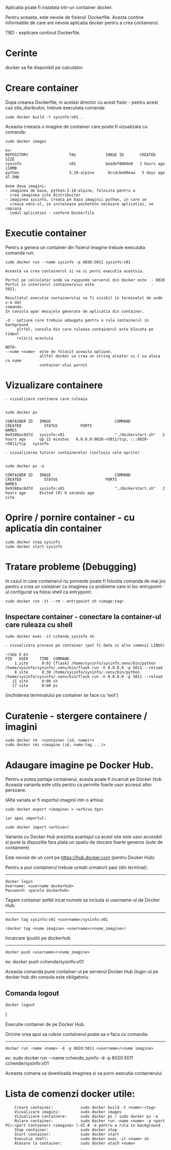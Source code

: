 Aplicatia poate fi instalata intr-un container docker.

Pentru aceasta, este nevoie de fisierul: Dockerfile.
Acesta contine informatiile de care are nevoie aplicatia docker pentru a crea
containerul.

TBD - explicare continut Dockerfile.

Cerinte
=================
docker sa fie disponibil pe calculator.

Creare container
=================
Dupa crearea Dockerfile, in acelasi director cu acest fisier - pentru acest caz
site_disribuitor, trebuie executata comanda:

    sudo docker build -t sysinfo:v01 .

Aceasta creeaza o imagine de container care poate fi vizualizata cu comanda:
    
    sudo docker images
    
    ex:
    REPOSITORY                  TAG             IMAGE ID       CREATED       SIZE
    sysinfo                     v01             beadef0060e0   2 hours ago   110MB
    python                      3.10-alpine      0ccdcbe88eaa   5 days ago    47.5MB
    
    Avem doua imagini:
    - imaginea de baza, python:3.10-alpine, folosita pentru a
      crea imaginea site_distribuitor
    - imaginea sysinfo, creata pe baza imaginii python, in care se
      creaza venv-ul, se instaleaza pachetele necesare aplicatiei, se copiaza
      codul aplicatiei - conform Dockerfile

Executie container
===================
Pentru a genera un container din fisierul imagine trebuie executata comanda run:

    sudo docker run --name sysinfo -p 8020:5011 sysinfo:v01 
    
    Aceasta va crea containerul si va si porni executia acestuia.
    
    Portul pe calculator unde va raspunde serverul din docker este  - 8020
    Portul in interiorul containerului este                         - 5011.

    Rezultatul executie containerului va fi vizibil in terminalul de unde s-a dat
    comanda.
    In consola apar mesajele generate de aplicatia din container.
    
    -d - optiune care trebuie adaugata pentru a rula containerul in background
         altfel, consola din care ruleaza containerul este blocata pe timpul
         rularii acestuia
         
    NOTA:
    --nume <nume>  este de folosit aceasta optiune.
                   altfel docker va crea un string aleator si-l va aloca ca nume
                   container-ului pornit
         
Vizualizare containere
=======================

    - vizualizare continere care ruleaza


    sudo docker ps

    CONTAINER ID   IMAGE                            COMMAND              CREATED          STATUS          PORTS                                       NAMES
    0e9388ac0d7d   sysinfo:v01                      "./dockerstart.sh"   2 hours ago      Up 22 minutes   0.0.0.0:8020->5011/tcp, :::8020->5011/tcp   sysinfo

    - vizualizarea tuturor containerelor (inclusiv cele oprite)

    
    sudo docker ps -a

    CONTAINER ID   IMAGE                            COMMAND              CREATED          STATUS                     PORTS                                       NAMES
    0e9388ac0d7d   sysinfo:v01                      "./dockerstart.sh"   2 hours ago      Exited (0) 6 seconds ago                                               site



Oprire / pornire container - cu aplicatia din container
=======================================================
    sudo docker stop sysinfo
    sudo docker start sysinfo


Tratare probleme (Debugging)
=======================================================
In cazul in care containerul nu porneste poate fi folosita comanda de mai jos pentru a
crea un container cu imaginea cu probleme care in loc entrypoint-ul configurat va
folosi shell ca entrypoint.

    sudo docker run -it --rm --entrypoint sh <image:tag>


Inspectare container - conectare la container-ul care ruleaza cu shell
--

    sudo docker exec -it cchende_sysinfo sh

    - vizualizare procese pe container (pot fi date si alte comenzi LINUX)
    
    ~/app $ ps
    PID   USER     TIME  COMMAND
        1 site      0:02 {flask} /home/sysinfo/sysinfo.venv/bin/python /home/sysinfo/sysinfo/.venv/bin/flask run -h 0.0.0.0 -p 5011 --reload
        8 site      0:30 /home/sysinfo/sysinfo/.venv/bin/python /home/sysinfo/sysinfo/.venv/bin/flask run -h 0.0.0.0 -p 5011 --reload
       11 site      0:00 sh
       17 site      0:00 ps
   
(inchiderea terminalului pe container se face cu 'exit')



Curatenie - stergere containere / imagini
=========================================================

    sudo docker rm  <container (id, nume)r>
    sudo docker rmi <imagine (id, nume:tag ...)>


Adaugare imagine pe Docker Hub.
=========================================================
Pentru a putea partaja containerul, acesta poate fi incarcat pe Docker Hub.
Aceasta varianta este utila pentru ca permite foarte usor accesul altor persoane.

(Alta variata ar fi exportul imaginii intr-o arhiva: 
    
    sudo docker export <imagine> > <arhiva.tgz>

    iar apoi importul:
    
    sudo docker import <arhiva>)

Varianta cu Docker Hub prezinta avantajul ca acest site este usor accesibil si
pune la dispozitie fara plata un spatiu de stocare foarte generos (sute de containere)

Este nevoie de un cont pe https://hub.docker.com (pentru Docker Hub)

Pentru a pun containerul trebuie urmati urmatorii pasi (din terminal):

------------
    docker login
    Username: <username dockerhub>
    Password: <parola dockerhub> 

Tagare container astfel incat numele sa includa si username-ul de Docker Hub:

-------------
    docker tag sysinfo:v01 <username>/sysinfo:v01

    (docker tag <nume imagine> <username>/<nume_imagine>)


Incarcare (push) pe dockerhub

-------------
    docker push <username>/<nume_imagine>

ex:
    docker push cchende/sysinfo:v01

Aceasta comanda pune container-ul pe serverul Docker Hub
(login-ul pe docker hub din consola este obligatoriu

Comanda logout
--------------
    docker logout
)

Executie container de pe Docker Hub.

Oricine vrea apoi sa ruleze containerul poate sa o faca cu comanda:

----------------
    docker run -name <nume> -d -p 8020:5011 <username>/<nume imagine>

ex:
    sudo docker run --name cchende_syinfo -d -p 8020:5011 cchende/sysinfo:v01

Aceasta comana va downloada imaginea si va porni executia containerului


Lista de comenzi docker utile:
=============================
        Creare container:            sudo docker build -t <nume>:<tag>
        Vizualizare imagini:         sudo docker images
        Vizualizare containere:      sudo docker ps / sudo docker ps -a
        Rulare container:            sudo docker run -name <nume> -p <port PC>:<port Container> <imagine> [-d] # -d pentru a rula in background
        Stop container:              sudo docker stop
        Start container:             sudo docker start
        Executie shell:              sudo docker exec -it <nume> sh
        Atasare la container:        sudo docker atach <nume>

